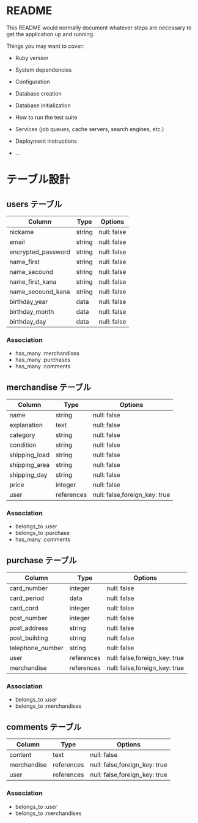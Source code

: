 # README

This README would normally document whatever steps are necessary to get the
application up and running.

Things you may want to cover:

* Ruby version

* System dependencies

* Configuration

* Database creation

* Database initialization

* How to run the test suite

* Services (job queues, cache servers, search engines, etc.)

* Deployment instructions

* ...

# テーブル設計

## users テーブル

| Column             | Type   | Options     |
| ------------------ | ------ | ----------- |
| nickame            | string | null: false |
| email              | string | null: false |
| encrypted_password | string | null: false |
| name_first         | string | null: false |
| name_secound       | string | null: false |
| name_first_kana    | string | null: false |
| name_secound_kana  | string | null: false |
| birthday_year      | data   | null: false |
| birthday_month     | data   | null: false |
| birthday_day       | data   | null: false |

### Association

- has_many :merchandises
- has_many :purchases
- has_many :comments

## merchandise テーブル

| Column       | Type       | Options                       |
| ------------ | ---------- | ----------------------------- |
| name         | string     | null: false                   |
| explanation  | text       | null: false                   |
| category     | string     | null: false                   |
| condition    | string     | null: false                   |
| shipping_load| string     | null: false                   |
| shipping_area| string     | null: false                   |
| shipping_day | string     | null: false                   |
| price        | integer    | null: false                   |
| user         | references | null: false,foreign_key: true |


### Association

- belongs_to :user
- belongs_to :purchase
- has_many :comments

## purchase テーブル

| Column           | Type       | Options                       |
| ---------------- | ---------- | ----------------------------- |
| card_number      | integer    | null: false                   |
| card_period      | data       | null: false                   |
| card_cord        | integer    | null: false                   |
| post_number      | integer    | null: false                   |
| post_address     | string     | null: false                   |
| post_building    | string     | null: false                   |
| telephone_number | string     | null: false                   |
| user             | references | null: false,foreign_key: true |
| merchandise      | references | null: false,foreign_key: true |


### Association

- belongs_to :user
- belongs_to :merchandises

## comments テーブル

| Column     | Type       | Options                       |
| ---------- | ---------- | ----------------------------- |
| content    | text       | null: false                   |
| merchandise| references | null: false,foreign_key: true |
| user       | references | null: false,foreign_key: true |

### Association

- belongs_to :user
- belongs_to :merchandises

